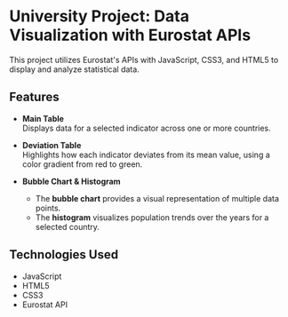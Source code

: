 # University Project: Data Visualization with Eurostat APIs  

This project utilizes Eurostat's APIs with JavaScript, CSS3, and HTML5 to display and analyze statistical data.  

## Features  

- **Main Table**  
  Displays data for a selected indicator across one or more countries.  

- **Deviation Table**  
  Highlights how each indicator deviates from its mean value, using a color gradient from red to green.  

- **Bubble Chart & Histogram**  
  - The **bubble chart** provides a visual representation of multiple data points.  
  - The **histogram** visualizes population trends over the years for a selected country.  

## Technologies Used  

- JavaScript  
- HTML5  
- CSS3  
- Eurostat API 
